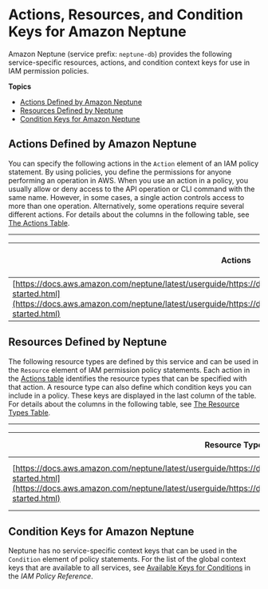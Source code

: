 # Actions, Resources, and Condition Keys for Amazon Neptune<a name="list_amazonneptune"></a>

Amazon Neptune \(service prefix: `neptune-db`\) provides the following service\-specific resources, actions, and condition context keys for use in IAM permission policies\.

**Topics**
+ [Actions Defined by Amazon Neptune](#amazonneptune-actions-as-permissions)
+ [Resources Defined by Neptune](#amazonneptune-resources-for-iam-policies)
+ [Condition Keys for Amazon Neptune](#amazonneptune-policy-keys)

## Actions Defined by Amazon Neptune<a name="amazonneptune-actions-as-permissions"></a>

You can specify the following actions in the `Action` element of an IAM policy statement\. By using policies, you define the permissions for anyone performing an operation in AWS\. When you use an action in a policy, you usually allow or deny access to the API operation or CLI command with the same name\. However, in some cases, a single action controls access to more than one operation\. Alternatively, some operations require several different actions\. For details about the columns in the following table, see [The Actions Table](reference_policies_actions-resources-contextkeys.md#actions_table)\.


****  

| Actions | Description | Access Level | Resource Types \(\*required\) | Condition Keys | Dependent Actions | 
| --- | --- | --- | --- | --- | --- | 
| [https://docs.aws.amazon.com/neptune/latest/userguide/https://docs.aws.amazon.com/neptune/latest/userguide/get-started.html](https://docs.aws.amazon.com/neptune/latest/userguide/https://docs.aws.amazon.com/neptune/latest/userguide/get-started.html) | Connect to database | Write | [database\*](#amazonneptune-database)  |  |  | 

## Resources Defined by Neptune<a name="amazonneptune-resources-for-iam-policies"></a>

The following resource types are defined by this service and can be used in the `Resource` element of IAM permission policy statements\. Each action in the [Actions table](#amazonneptune-actions-as-permissions) identifies the resource types that can be specified with that action\. A resource type can also define which condition keys you can include in a policy\. These keys are displayed in the last column of the table\. For details about the columns in the following table, see [The Resource Types Table](reference_policies_actions-resources-contextkeys.md#resources_table)\.


****  

| Resource Types | ARN | Condition Keys | 
| --- | --- | --- | 
| [https://docs.aws.amazon.com/neptune/latest/userguide/https://docs.aws.amazon.com/neptune/latest/userguide/get-started.html](https://docs.aws.amazon.com/neptune/latest/userguide/https://docs.aws.amazon.com/neptune/latest/userguide/get-started.html) | arn:$\{Partition\}:neptune\-db:$\{Region\}:$\{Account\}:$\{RelativeId\}/database |  | 

## Condition Keys for Amazon Neptune<a name="amazonneptune-policy-keys"></a>

Neptune has no service\-specific context keys that can be used in the `Condition` element of policy statements\. For the list of the global context keys that are available to all services, see [Available Keys for Conditions](http://docs.aws.amazon.com/IAM/latest/UserGuide/reference_policies_condition-keys.html#AvailableKeys) in the *IAM Policy Reference*\.
